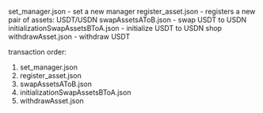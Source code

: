 set_manager.json - set a new manager
register_asset.json - registers a new pair of assets: USDT/USDN
swapAssetsAToB.json - swap USDT to USDN
initializationSwapAssetsBToA.json - initialize USDT to USDN shop
withdrawAsset.json - withdraw USDT

transaction order:
1. set_manager.json
2. register_asset.json
3. swapAssetsAToB.json
4. initializationSwapAssetsBToA.json
5. withdrawAsset.json